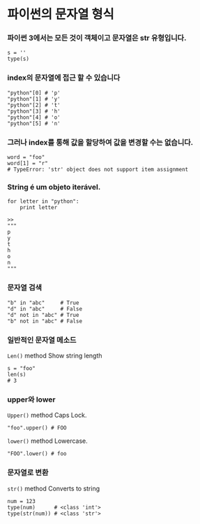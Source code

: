 # 파이썬의 문자열 형식

### 파이썬 3에서는 모든 것이 객체이고 문자열은 str 유형입니다.
```
s = ''
type(s)
```

### index의 문자열에 접근 할 수 있습니다
```
"python"[0] # 'p'
"python"[1] # 'y'
"python"[2] # 't'
"python"[3] # 'h'
"python"[4] # 'o'
"python"[5] # 'n'
```

### 그러나 index를 통해 값을 할당하여 값을 변경할 수는 없습니다.
```
word = "foo"
word[1] = "r"
# TypeError: 'str' object does not support item assignment
```
### String é um objeto iterável.

```
for letter in "python":
    print letter

>>
"""
p
y
t
h
o
n
"""
```

### 문자열 검색
```
"b" in "abc"     # True
"d" in "abc"     # False
"d" not in "abc" # True
"b" not in "abc" # False
```
### 일반적인 문자열 메소드

`Len()` method
Show string length

```
s = "foo"
len(s)
# 3
```

### upper와 lower
`Upper()` method
Caps Lock.

```"foo".upper() # FOO```


`lower()` method
Lowercase.

```"FOO".lower() # foo```

### 문자열로 변환
`str()` method
Converts to string

```
num = 123
type(num)      # <class 'int'>
type(str(num)) # <class 'str'>
```
